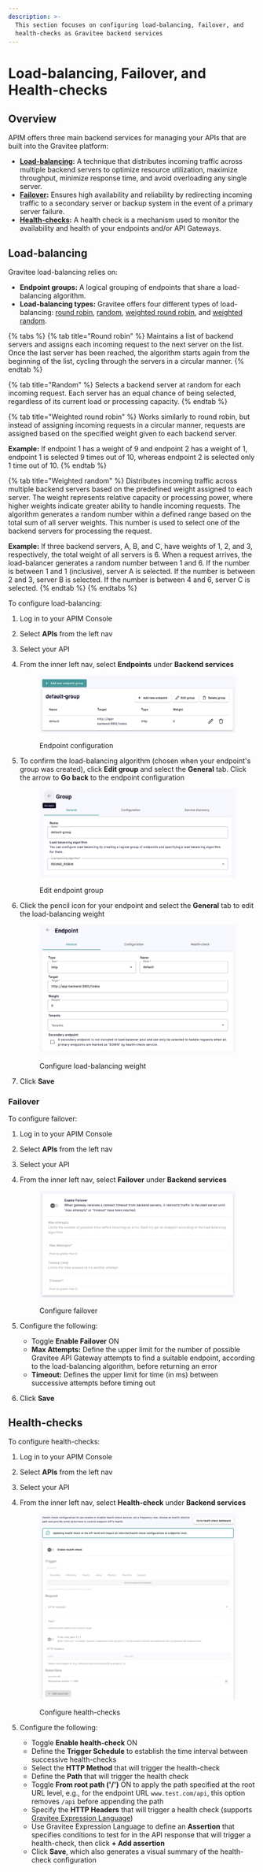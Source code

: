 ```yaml
---
description: >-
  This section focuses on configuring load-balancing, failover, and
  health-checks as Gravitee backend services
---
```


# Load-balancing, Failover, and Health-checks

## Overview

APIM offers three main backend services for managing your APIs that are built into the Gravitee platform:

* [**Load-balancing**](load-balancing-failover-and-health-checks.md#load-balancing)**:** A technique that distributes incoming traffic across multiple backend servers to optimize resource utilization, maximize throughput, minimize response time, and avoid overloading any single server.
* [**Failover**](load-balancing-failover-and-health-checks.md#failover)**:** Ensures high availability and reliability by redirecting incoming traffic to a secondary server or backup system in the event of a primary server failure.&#x20;
* [**Health-checks**](load-balancing-failover-and-health-checks.md#health-checks)**:** A health check is a mechanism used to monitor the availability and health of your endpoints and/or API Gateways.&#x20;

## Load-balancing

Gravitee load-balancing relies on:

* **Endpoint groups:** A logical grouping of endpoints that share a load-balancing algorithm.
* **Load-balancing types:** Gravitee offers four different types of load-balancing: [round robin](load-balancing-failover-and-health-checks.md#round-robin), [random](load-balancing-failover-and-health-checks.md#random), [weighted round robin](load-balancing-failover-and-health-checks.md#weighted-round-robin), and [weighted random](load-balancing-failover-and-health-checks.md#weighted-random).

{% tabs %}
{% tab title="Round robin" %}
Maintains a list of backend servers and assigns each incoming request to the next server on the list. Once the last server has been reached, the algorithm starts again from the beginning of the list, cycling through the servers in a circular manner.
{% endtab %}

{% tab title="Random" %}
Selects a backend server at random for each incoming request. Each server has an equal chance of being selected, regardless of its current load or processing capacity.
{% endtab %}

{% tab title="Weighted round robin" %}
Works similarly to round robin, but instead of assigning incoming requests in a circular manner, requests are assigned based on the specified weight given to each backend server.

**Example:** If endpoint 1 has a weight of 9 and endpoint 2 has a weight of 1, endpoint 1 is selected 9 times out of 10, whereas endpoint 2 is selected only 1 time out of 10.
{% endtab %}

{% tab title="Weighted random" %}
Distributes incoming traffic across multiple backend servers based on the predefined weight assigned to each server. The weight represents relative capacity or processing power, where higher weights indicate greater ability to handle incoming requests. The algorithm generates a random number within a defined range based on the total sum of all server weights. This number is used to select one of the backend servers for processing the request.

**Example:** If three backend servers, A, B, and C, have weights of 1, 2, and 3, respectively, the total weight of all servers is 6. When a request arrives, the load-balancer generates a random number between 1 and 6. If the number is between 1 and 1 (inclusive), server A is selected. If the number is between 2 and 3, server B is selected. If the number is between 4 and 6, server C is selected.
{% endtab %}
{% endtabs %}

To configure load-balancing:

1. Log in to your APIM Console
2. Select **APIs** from the left nav
3. Select your API
4.  From the inner left nav, select **Endpoints** under **Backend services**&#x20;

    <figure><img src="../../../.gitbook/assets/v2 endpoint group.png" alt=""><figcaption><p>Endpoint configuration</p></figcaption></figure>
5.  To confirm the load-balancing algorithm (chosen when your endpoint's group was created), click **Edit group** and select the **General** tab. Click the arrow to **Go back** to the endpoint configuration

    <figure><img src="../../../.gitbook/assets/v2 endpoint group edit.png" alt=""><figcaption><p>Edit endpoint group</p></figcaption></figure>
6.  Click the pencil icon for your endpoint and select the **General** tab to edit the load-balancing weight&#x20;

    <figure><img src="../../../.gitbook/assets/v2 endpoint weight.png" alt=""><figcaption><p>Configure load-balancing weight</p></figcaption></figure>
7. Click **Save**

### Failover

To configure failover:

1. Log in to your APIM Console
2. Select **APIs** from the left nav
3. Select your API
4.  From the inner left nav, select **Failover** under **Backend services**&#x20;

    <figure><img src="../../../.gitbook/assets/v2 failover.png" alt=""><figcaption><p>Configure failover</p></figcaption></figure>
5. Configure the following:
   * Toggle **Enable Failover** ON
   * **Max Attempts:** Define the upper limit for the number of possible Gravitee API Gateway attempts to find a suitable endpoint, according to the load-balancing algorithm, before returning an error
   * **Timeout:** Defines the upper limit for time (in ms) between successive attempts before timing out
6. Click **Save**

## Health-checks

To configure health-checks:

1. Log in to your APIM Console
2. Select **APIs** from the left nav
3. Select your API
4.  From the inner left nav, select **Health-check** under **Backend services**&#x20;

    <figure><img src="../../../.gitbook/assets/v2 health-check.png" alt=""><figcaption><p>Configure health-checks</p></figcaption></figure>
5. Configure the following:
   * Toggle **Enable health-check** ON
   * Define the **Trigger Schedule** to establish the time interval between successive health-checks
   * Select the **HTTP Method** that will trigger the health-check
   * Define the **Path** that will trigger the health check
   * Toggle **From root path ('/')** ON to apply the path specified at the root URL level, e.g., for the endpoint URL `www.test.com/api`, this option removes `/api` before appending the path
   * Specify the **HTTP Headers** that will trigger a health check (supports [Gravitee Expression Language](../../../using-the-product/manging-your-apis-with-gravitee-api-management/gravitee-expression-language.md))
   * Use Gravitee Expression Language to define an **Assertion** that specifies conditions to test for in the API response that will trigger a health-check, then click **+ Add assertion**
   * Click **Save**, which also generates a visual summary of the health-check configuration
